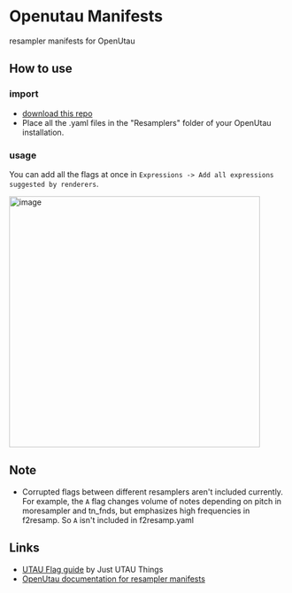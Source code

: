 # Openutau Manifests
resampler manifests for OpenUtau

## How to use
### import
* [download this repo](https://github.com/oxygen-dioxide/openutau-templates/archive/refs/heads/main.zip)
* Place all the .yaml files in the "Resamplers" folder of your OpenUtau installation.

### usage
You can add all the flags at once in `Expressions -> Add all expressions suggested by renderers`.

<img width="453" alt="image" src="https://user-images.githubusercontent.com/54425948/227085816-4cced732-98dd-4c76-bc40-9a94f971a066.png">

## Note
* Corrupted flags between different resamplers aren't included currently. For example, the `A` flag changes volume of notes depending on pitch in moresampler and tn_fnds, but emphasizes high frequencies in f2resamp. So `A` isn't included in f2resamp.yaml

## Links
* [UTAU Flag guide](https://www.tumblr.com/utau-bowl/647016314853097472/utau-flag-guide?source=share) by Just UTAU Things
* [OpenUtau documentation for resampler manifests](https://github.com/stakira/OpenUtau/wiki/Resamplers-and-Wavtools#resampler-manifest)